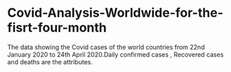 # Covid-Analysis-Worldwide-for-the-fisrt-four-month
The data showing the Covid cases of the world countries from 22nd January 2020 to 24th April 2020.Daily confirmed cases , Recovered cases and deaths are the attributes.
